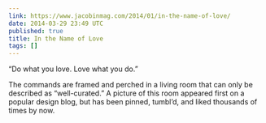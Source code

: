 ```yaml
---
link: https://www.jacobinmag.com/2014/01/in-the-name-of-love/
date: 2014-03-29 23:49 UTC
published: true
title: In the Name of Love
tags: []
---
```


“Do what you love. Love what you do.”

The commands are framed and perched in a living room that can only be described as “well-curated.” A picture of this room appeared first on a popular design blog, but has been pinned, tumbl’d, and liked thousands of times by now.
